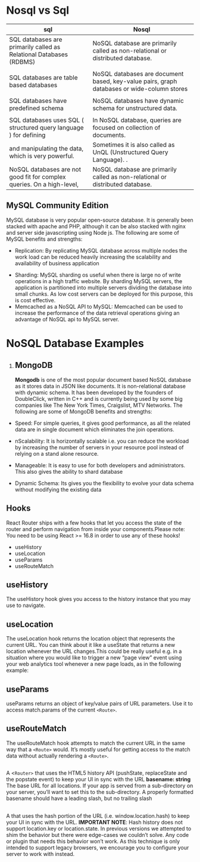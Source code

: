 # Nosql vs Sql

| sql                                                                    | Nosql                                                                                      |
| ---------------------------------------------------------------------- | ------------------------------------------------------------------------------------------ |
| SQL databases are primarily called as Relational Databases (RDBMS)     | NoSQL database are primarily called as non-relational or distributed database.             |
|                                                                        |
| SQL databases are table based databases                                | NoSQL databases are document based, key-value pairs, graph databases or wide-column stores |
|                                                                        |                                                                                            |
| SQL databases have predefined schema                                   | NoSQL databases have dynamic schema for unstructured data.                                 |
|                                                                        |
| SQL databases uses SQL ( structured query language ) for defining      | In NoSQL database, queries are focused on collection of documents.                         |
| and manipulating the data, which is very powerful.                     | Sometimes it is also called as UnQL (Unstructured Query Language). .                       |
| NoSQL databases are not good fit for complex queries. On a high-level, | NoSQL database are primarily called as non-relational or distributed database.             |

## MySQL Community Edition

MySQL database is very popular open-source database. It is generally been stacked with apache and PHP, although it can be also stacked with nginx and server side javascripting using Node js. The following are some of MySQL benefits and strengths:

- Replication: By replicating MySQL database across multiple nodes the work load can be reduced heavily increasing the scalability and availability of business application

* Sharding: MySQL sharding os useful when there is large no of write operations in a high traffic website. By sharding MySQL servers, the application is partitioned into multiple servers dividing the database into small chunks. As low cost servers can be deployed for this purpose, this is cost effective.
* Memcached as a NoSQL API to MySQL: Memcached can be used to increase the performance of the data retrieval operations giving an advantage of NoSQL api to MySQL server.

# NoSQL Database Examples

1. ## MongoDB
   **Mongodb** is one of the most popular document based NoSQL database as it stores data in JSON like documents. It is non-relational database with dynamic schema. It has been developed by the founders of DoubleClick, written in C++ and is currently being used by some big companies like The New York Times, Craigslist, MTV Networks. The following are some of MongoDB benefits and strengths:

- Speed: For simple queries, it gives good performance, as all the related data are in single document which eliminates the join operations.

* nScalability: It is horizontally scalable i.e. you can reduce the workload by increasing the number of servers in your resource pool instead of relying on a stand alone resource.

* Manageable: It is easy to use for both developers and administrators. This also gives the ability to shard database
* Dynamic Schema: Its gives you the flexibility to evolve your data schema without modifying the existing data

## Hooks

React Router ships with a few hooks that let you access the state of the router and perform navigation from inside your components.Please note: You need to be using React >= 16.8 in order to use any of these hooks!

- useHistory
- useLocation
- useParams
- useRouteMatch

## useHistory

The useHistory hook gives you access to the history instance that you may use to navigate.

## useLocation

The useLocation hook returns the location object that represents the current URL. You can think about it like a useState that returns a new location whenever the URL changes.This could be really useful e.g. in a situation where you would like to trigger a new “page view” event using your web analytics tool whenever a new page loads, as in the following example:

## useParams

useParams returns an object of key/value pairs of URL parameters. Use it to access match.params of the current `<Route>`.

## useRouteMatch

The useRouteMatch hook attempts to match the current URL in the same way that a `<Route>` would. It’s mostly useful for getting access to the match data without actually rendering a `<Route>`.

## <BrowserRouter>

A <`Router>` that uses the HTML5 history API (pushState, replaceState and the popstate event) to keep your UI in sync with the URL
**basename: string**
The base URL for all locations. If your app is served from a sub-directory on your server, you’ll want to set this to the sub-directory. A properly formatted basename should have a leading slash, but no trailing slash

## <HashRouter>

A <Router> that uses the hash portion of the URL (i.e. window.location.hash) to keep your UI in sync with the URL.
**IMPORTANT NOTE**: Hash history does not support location.key or location.state. In previous versions we attempted to shim the behavior but there were edge-cases we couldn’t solve. Any code or plugin that needs this behavior won’t work. As this technique is only intended to support legacy browsers, we encourage you to configure your server to work with <BrowserHistory> instead.

